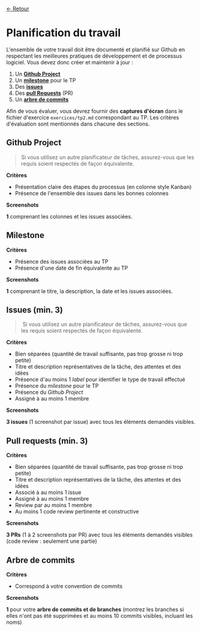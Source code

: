 [← Retour](../README.md)

# Planification du travail

L'ensemble de votre travail doit être documenté et planifié sur Github en respectant les meilleures pratiques de développement et de processus logiciel. Vous devez donc créer et maintenir à jour :

1. Un [**Github Project**](#github-project)
2. Un [**milestone**](#milestone) pour le TP
3. Des [**issues**](#issues-min-3)
4. Des [**pull Requests**](#pull-requests-min-3) (PR)
5. Un [**arbre de commits**](#arbre-de-commits)

Afin de vous évaluer, vous devrez fournir des **captures d'écran** dans le fichier 
d'exercice `exercices/tp2.md` correspondant au TP. Les critères d'évaluation sont 
mentionnés dans chacune des sections.

## Github Project

>Si vous utilisez un autre planificateur de tâches, assurez-vous que les requis soient respectés de façon équivalente.

**Critères**

- Présentation claire des étapes du processus (en colonne style Kanban)
- Présence de l'ensemble des issues dans les bonnes colonnes

**Screenshots**

**1** comprenant les colonnes et les issues associées.

## Milestone

**Critères**

- Présence des issues associées au TP
- Présence d'une date de fin équivalente au TP

**Screenshots**

**1** comprenant le titre, la description, la date et les issues associées.

## Issues (min. 3)

> Si vous utilisez un autre planificateur de tâches, assurez-vous que les requis soient respectés de façon équivalente.

**Critères**

- Bien séparées (quantité de travail suffisante, pas trop grosse ni trop petite)
- Titre et description représentatives de la tâche, des attentes et des idées
- Présence d'au moins 1 *label* pour identifier le type de travail effectué
- Présence du *milestone* pour le TP
- Présence du *Github Project*
- Assigné à au moins 1 membre

**Screenshots**

**3 issues** (1 screenshot par issue) avec tous les éléments demandés visibles.

## Pull requests (min. 3)

**Critères**

- Bien séparées (quantité de travail suffisante, pas trop grosse ni trop petite)
- Titre et description représentatives de la tâche, des attentes et des idées
- Associé à au moins 1 issue
- Assigné à au moins 1 membre
- Review par au moins 1 membre
- Au moins 1 code review pertinente et constructive

**Screenshots**

**3 PRs** (1 à 2 screenshots par PR) avec tous les éléments demandés visibles (code review : seulement une partie)

## Arbre de commits

**Critères**

- Correspond à votre convention de commits

**Screenshots**

**1** pour votre **arbre de commits et de branches** (montrez les branches si elles n'ont pas été supprimées et au moins 10 commits visibles, incluant les noms)
